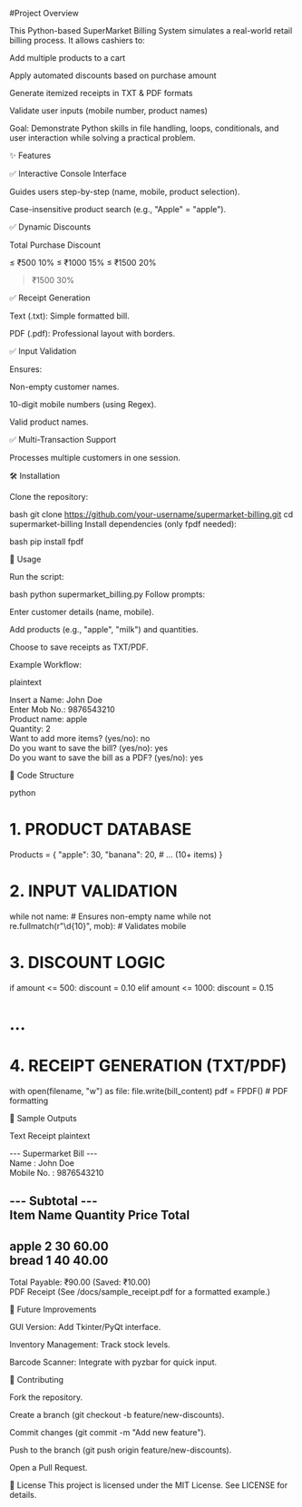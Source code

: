 #Project Overview


This Python-based SuperMarket Billing System simulates a real-world retail billing process. It allows cashiers to:



Add multiple products to a cart

Apply automated discounts based on purchase amount

Generate itemized receipts in TXT & PDF formats

Validate user inputs (mobile number, product names)

Goal: Demonstrate Python skills in file handling, loops, conditionals, and user interaction while solving a practical problem.

✨ Features


✅ Interactive Console Interface


Guides users step-by-step (name, mobile, product selection).

Case-insensitive product search (e.g., "Apple" = "apple").


✅ Dynamic Discounts


Total Purchase	Discount


≤ ₹500	10%
≤ ₹1000	15%
≤ ₹1500	20%
> ₹1500	30%



✅ Receipt Generation



Text (.txt): Simple formatted bill.

PDF (.pdf): Professional layout with borders.



✅ Input Validation


Ensures:

Non-empty customer names.

10-digit mobile numbers (using Regex).

Valid product names.



✅ Multi-Transaction Support



Processes multiple customers in one session.


🛠️ Installation


Clone the repository:


bash
git clone https://github.com/your-username/supermarket-billing.git
cd supermarket-billing
Install dependencies (only fpdf needed):


bash
pip install fpdf



🚀 Usage



Run the script:

bash
python supermarket_billing.py
Follow prompts:

Enter customer details (name, mobile).

Add products (e.g., "apple", "milk") and quantities.

Choose to save receipts as TXT/PDF.

Example Workflow:

plaintext

Insert a Name: John Doe  
Enter Mob No.: 9876543210  
Product name: apple  
Quantity: 2  
Want to add more items? (yes/no): no  
Do you want to save the bill? (yes/no): yes  
Do you want to save the bill as a PDF? (yes/no): yes  


🧩 Code Structure

python

# 1. PRODUCT DATABASE
Products = {
    "apple": 30,
    "banana": 20,
    # ... (10+ items)
}


# 2. INPUT VALIDATION


while not name:  # Ensures non-empty name
while not re.fullmatch(r"\d{10}", mob):  # Validates mobile

# 3. DISCOUNT LOGIC


if amount <= 500: discount = 0.10
elif amount <= 1000: discount = 0.15
# ...

# 4. RECEIPT GENERATION (TXT/PDF)

with open(filename, "w") as file:
    file.write(bill_content)
pdf = FPDF()  # PDF formatting


📸 Sample Outputs


Text Receipt
plaintext

--- Supermarket Bill ---  
Name        : John Doe  
Mobile No.  : 9876543210  

--- Subtotal ---  
Item Name    Quantity  Price  Total  
----------------------------------  
apple        2         30     60.00  
bread        1         40     40.00  
----------------------------------  
Total Payable: ₹90.00 (Saved: ₹10.00)  
PDF Receipt
(See /docs/sample_receipt.pdf for a formatted example.)



🔮 Future Improvements


GUI Version: Add Tkinter/PyQt interface.

Inventory Management: Track stock levels.

Barcode Scanner: Integrate with pyzbar for quick input.

🤝 Contributing


Fork the repository.

Create a branch (git checkout -b feature/new-discounts).

Commit changes (git commit -m "Add new feature").

Push to the branch (git push origin feature/new-discounts).

Open a Pull Request.


📜 License
This project is licensed under the MIT License. See LICENSE for details.

